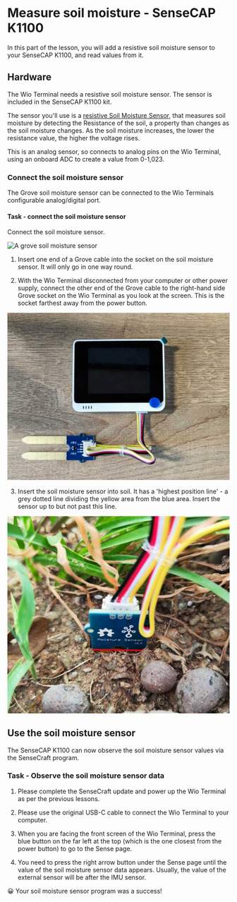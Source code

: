 # Measure soil moisture - SenseCAP K1100

In this part of the lesson, you will add a resistive soil moisture sensor to your SenseCAP K1100, and read values from it.

## Hardware

The Wio Terminal needs a resistive soil moisture sensor. The sensor is included in the SenseCAP K1100 kit.

The sensor you'll use is a [resistive Soil Moisture Sensor](https://www.seeedstudio.com/Grove-Moisture-Sensor.html), that measures soil moisture by detecting the Resistance of the soil, a property than changes as the soil moisture changes. As the soil moisture increases, the lower the resistance value, the higher the voltage rises.

This is an analog sensor, so connects to analog pins on the Wio Terminal, using an onboard ADC to create a value from 0-1,023.

### Connect the soil moisture sensor

The Grove soil moisture sensor can be connected to the Wio Terminals configurable analog/digital port.

#### Task - connect the soil moisture sensor

Connect the soil moisture sensor.

![A grove soil moisture sensor](../../../images/resistive-soil-moisture-sensor.png)

1. Insert one end of a Grove cable into the socket on the soil moisture sensor. It will only go in one way round.

2. With the Wio Terminal disconnected from your computer or other power supply, connect the other end of the Grove cable to the right-hand side Grove socket on the Wio Terminal as you look at the screen. This is the socket farthest away from the power button.

![The grove soil moisture sensor connected to the right hand socket](../../../images/k1100-connect-soil-moisture-sensor.jpg)

3. Insert the soil moisture sensor into soil. It has a 'highest position line' - a grey dotted line dividing the yellow area from the blue area. Insert the sensor up to but not past this line.

![The grove soil moisture sensor in soil](../../../images/resisitive-soil-sensor-in-soil.jpg)

## Use the soil moisture sensor

The SenseCAP K1100 can now observe the soil moisture sensor values via the SenseCraft program.

### Task - Observe the soil moisture sensor data

1. Please complete the SenseCraft update and power up the Wio Terminal as per the previous lessons.

2. Please use the original USB-C cable to connect the Wio Terminal to your computer.

3. When you are facing the front screen of the Wio Terminal, press the blue button on the far left at the top (which is the one closest from the power button) to go to the Sense page.

4. You need to press the right arrow button under the Sense page until the value of the soil moisture sensor data appears. Usually, the value of the external sensor will be after the IMU sensor.

😀 Your soil moisture sensor program was a success!
